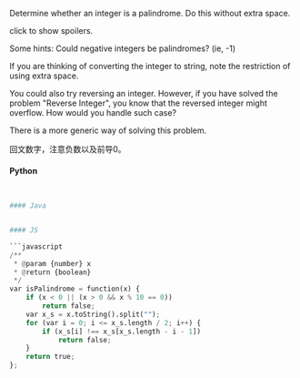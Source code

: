 Determine whether an integer is a palindrome. Do this without extra space.

click to show spoilers.

Some hints:
Could negative integers be palindromes? (ie, -1)

If you are thinking of converting the integer to string, note the restriction of using extra space.

You could also try reversing an integer. However, if you have solved the problem "Reverse Integer", you know that the reversed integer might overflow. How would you handle such case?

There is a more generic way of solving this problem.

回文数字，注意负数以及前导0。

#### Python

```python


#### Java


#### JS

```javascript
/**
 * @param {number} x
 * @return {boolean}
 */
var isPalindrome = function(x) {
    if (x < 0 || (x > 0 && x % 10 == 0))
        return false;
    var x_s = x.toString().split("");
    for (var i = 0; i <= x_s.length / 2; i++) {
        if (x_s[i] !== x_s[x_s.length - i - 1])
            return false;
    }
    return true;
};
```
